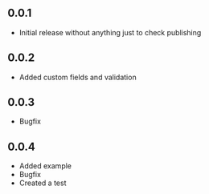 ## 0.0.1

* Initial release without anything just to check publishing

## 0.0.2

* Added custom fields and validation

## 0.0.3

* Bugfix

## 0.0.4

* Added example
* Bugfix
* Created a test